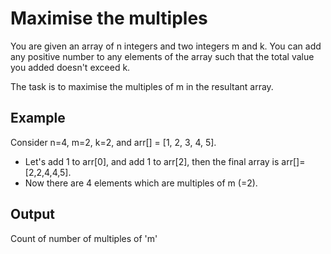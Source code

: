 # Maximise the multiples

You are given an array of n integers and two integers m and k. 
You can add any positive number to any elements of the array 
such that the total value you added doesn't exceed k.

The task is to maximise the multiples of m in the resultant array.

## Example 

Consider n=4, m=2, k=2, and arr[] = [1, 2, 3, 4, 5].

- Let's add 1 to arr[0], and add 1 to arr[2], then the final array is arr[]=[2,2,4,4,5].
- Now there are 4 elements which are multiples of m (=2).

## Output 

Count of number of multiples of 'm'